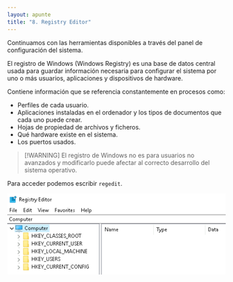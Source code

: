 ```yaml
---
layout: apunte
title: "8. Registry Editor"
---
```


Continuamos con las herramientas disponibles a través del panel de configuración del sistema.

El registro de Windows (Windows Registry) es una base de datos central usada para guardar información necesaria para configurar el sistema por uno o más usuarios, aplicaciones y dispositivos de hardware.

Contiene información que se referencia constantemente en procesos como:

- Perfiles de cada usuario.
- Aplicaciones instaladas en el ordenador y los tipos de documentos que cada uno puede crear.
- Hojas de propiedad de archivos y ficheros.
- Qué hardware existe en el sistema.
- Los puertos usados.

>[!WARNING] El registro de Windows no es para usuarios no avanzados y modificarlo puede afectar al correcto desarrollo del sistema operativo.

Para acceder podemos escribir `regedit`.

![](/apuntes/img/045.png)